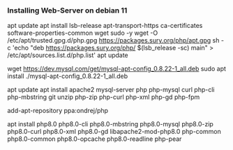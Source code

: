 ### Installing Web-Server on debian 11

apt update
apt install lsb-release apt-transport-https ca-certificates software-properties-common wget sudo -y
wget -O /etc/apt/trusted.gpg.d/php.gpg https://packages.sury.org/php/apt.gpg
sh -c 'echo "deb https://packages.sury.org/php/ $(lsb_release -sc) main" > /etc/apt/sources.list.d/php.list'
apt update

wget https://dev.mysql.com/get/mysql-apt-config_0.8.22-1_all.deb
sudo apt install ./mysql-apt-config_0.8.22-1_all.deb

apt update
apt install apache2 mysql-server php php-mysql curl php-cli php-mbstring git unzip php-zip php-curl php-xml php-gd php-fpm

add-apt-repository ppa:ondrej/php

apt install php8.0 php8.0-cli php8.0-mbstring php8.0-mysql php8.0-zip php8.0-curl php8.0-xml php8.0-gd libapache2-mod-php8.0 php-common php8.0-common php8.0-opcache php8.0-readline php-pear
